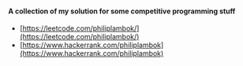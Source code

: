 #### A collection of my solution for some competitive programming stuff

- [https://leetcode.com/philiplambok/](https://leetcode.com/philiplambok/)
- [https://www.hackerrank.com/philiplambok](https://www.hackerrank.com/philiplambok)

